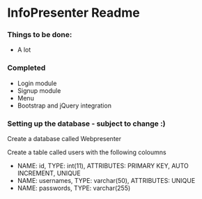<h1>InfoPresenter Readme</h1>

<h3><b>Things to be done:</b></h3>
<ul>
<li>A lot</li>
</ul>
<h3><b>Completed</b></h3>
<ul>
<li>Login module</li>
<li>Signup module</li>
<li>Menu</li>
<li>Bootstrap and jQuery integration</li>
</ul>

<h3>Setting up the database - subject to change :)</h3>
<p>Create a database called Webpresenter</p>
<p>Create a table called users with the following coloumns</p>
<ul>
<li>NAME: id, TYPE: int(11), ATTRIBUTES: PRIMARY KEY, AUTO INCREMENT, UNIQUE</li>
<li>NAME: usernames, TYPE: varchar(50), ATTRIBUTES: UNIQUE</li>
<li>NAME: passwords, TYPE: varchar(255)</li>
</ul>
